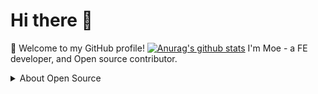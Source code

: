 # Hi there 👋



🎉 Welcome to my GitHub profile!
[![Anurag's github stats](https://github-readme-stats.vercel.app/api?username=moewang0321)](https://github.com/moewang0321/github-readme-stats)
I'm Moe - a FE developer, and Open source contributor.



<details>
<summary>About Open Source </summary>

## My main projects:
- [moewang0321.github.io](https://github.com/moewang0321/moewang0321.github.io) - 🚀
- [Vue.js-Chat](https://github.com/moewang0321/LeetCode_EveryDay) - 🐳 
- [LeetCode_EveryDay](https://github.com/moewang0321/LeetCode_EveryDay) - 🚀

[Get More ...](https://github.com/moewang0321)

</details>
